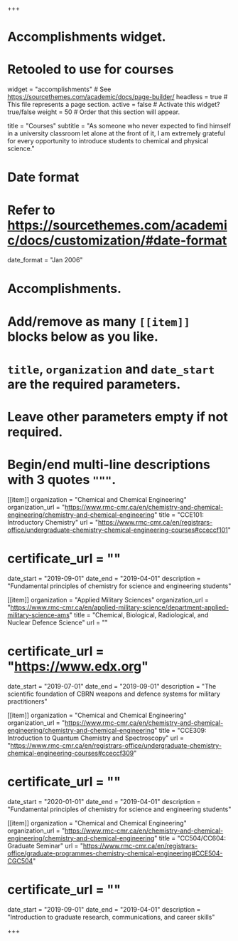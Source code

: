 +++
# Accomplishments widget.
# Retooled to use for courses
widget = "accomplishments"  # See https://sourcethemes.com/academic/docs/page-builder/
headless = true  # This file represents a page section.
active = false  # Activate this widget? true/false
weight = 50  # Order that this section will appear.

title = "Courses"
subtitle = "As someone who never expected to find himself in a university classroom let alone at the front of it, I am extremely grateful for every opportunity to introduce students to chemical and physical science."

# Date format
#   Refer to https://sourcethemes.com/academic/docs/customization/#date-format
date_format = "Jan 2006"

# Accomplishments.
#   Add/remove as many `[[item]]` blocks below as you like.
#   `title`, `organization` and `date_start` are the required parameters.
#   Leave other parameters empty if not required.
#   Begin/end multi-line descriptions with 3 quotes `"""`.

[[item]]
  organization = "Chemical and Chemical Engineering"
  organization_url = "https://www.rmc-cmr.ca/en/chemistry-and-chemical-engineering/chemistry-and-chemical-engineering"
  title = "CCE101: Introductory Chemistry"
  url = "https://www.rmc-cmr.ca/en/registrars-office/undergraduate-chemistry-chemical-engineering-courses#cceccf101"
  # certificate_url = ""
  date_start = "2019-09-01"
  date_end = "2019-04-01"
  description = "Fundamental principles of chemistry for science and engineering students"

[[item]]
  organization = "Applied Military Sciences"
  organization_url = "https://www.rmc-cmr.ca/en/applied-military-science/department-applied-military-science-ams"
  title = "Chemical, Biological, Radiological, and Nuclear Defence Science"
  url = ""
  # certificate_url = "https://www.edx.org"
  date_start = "2019-07-01"
  date_end = "2019-09-01"
  description = "The scientific foundation of CBRN weapons and defence systems for military practitioners"
  
[[item]]
  organization = "Chemical and Chemical Engineering"
  organization_url = "https://www.rmc-cmr.ca/en/chemistry-and-chemical-engineering/chemistry-and-chemical-engineering"
  title = "CCE309: Introduction to Quantum Chemistry and Spectroscopy"
  url = "https://www.rmc-cmr.ca/en/registrars-office/undergraduate-chemistry-chemical-engineering-courses#cceccf309"
  # certificate_url = ""
  date_start = "2020-01-01"
  date_end = "2019-04-01"
  description = "Fundamental principles of chemistry for science and engineering students"
  
  [[item]]
  organization = "Chemical and Chemical Engineering"
  organization_url = "https://www.rmc-cmr.ca/en/chemistry-and-chemical-engineering/chemistry-and-chemical-engineering"
  title = "CC504/CC604: Graduate Seminar"
  url = "https://www.rmc-cmr.ca/en/registrars-office/graduate-programmes-chemistry-chemical-engineering#CCE504-CGC504"
  # certificate_url = ""
  date_start = "2019-09-01"
  date_end = "2019-04-01"
  description = "Introduction to graduate research, communications, and career skills"

+++
